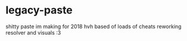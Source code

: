 # legacy-paste
shitty paste im making for 2018 hvh  based of loads of cheats reworking resolver and visuals :3
